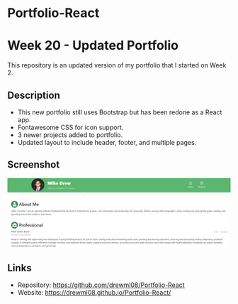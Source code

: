 # Portfolio-React

# Week 20 - Updated Portfolio
This repository is an updated version of my portfolio that I started on Week 2.

## Description
* This new portfolio still uses Bootstrap but has been redone as a React app.  
* Fontawesome CSS for icon support.
* 3 newer projects added to portfolio.
* Updated layout to include header, footer, and multiple pages.  

## Screenshot
![Screenshot](./Screenshot.png)

## Links
* Repository: https://github.com/drewml08/Portfolio-React
* Website: https://drewml08.github.io/Portfolio-React/
